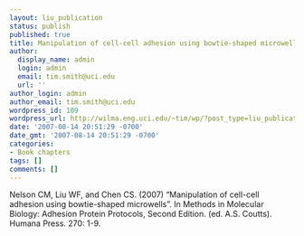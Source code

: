 ```yaml
---
layout: liu_publication
status: publish
published: true
title: Manipulation of cell-cell adhesion using bowtie-shaped microwells
author:
  display_name: admin
  login: admin
  email: tim.smith@uci.edu
  url: ''
author_login: admin
author_email: tim.smith@uci.edu
wordpress_id: 109
wordpress_url: http://wilma.eng.uci.edu/~tim/wp/?post_type=liu_publication&#038;p=109
date: '2007-08-14 20:51:29 -0700'
date_gmt: '2007-08-14 20:51:29 -0700'
categories:
- Book chapters
tags: []
comments: []
---
```

<p>Nelson CM, Liu WF, and Chen CS. (2007) &ldquo;Manipulation of cell-cell adhesion using bowtie-shaped microwells&rdquo;. In Methods in Molecular Biology: Adhesion Protein Protocols, Second Edition. (ed. A.S. Coutts). Humana Press. 270: 1-9.</p>
